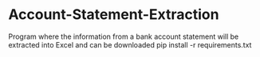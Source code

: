# Account-Statement-Extraction
Program where the information from a bank account statement will be extracted into Excel and can be downloaded
pip install -r requirements.txt
